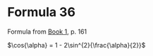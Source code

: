 # Formula 36

Formula from [Book 1](../Buch1.md), p. 161

$\cos{\alpha} = 1 - 2\sin^{2}{\frac{\alpha}{2}}$
